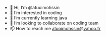 - 👋 Hi, I’m @atuoimohssin
- 👀 I’m interested in coding
- 🌱 I’m currently learning java
- 💞️ I’m looking to collaborate on coding team
- 📫 How to reach me atuoimohssin@yahoo.fr 

<!---
atuoimohssin/atuoimohssin is a ✨ special ✨ repository because its `README.md` (this file) appears on your GitHub profile.
You can click the Preview link to take a look at your changes.
--->
